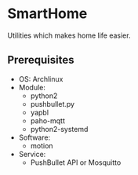 # SmartHome

Utilities which makes home life easier.

## Prerequisites

  - OS: Archlinux
  - Module:
      - python2
      - pushbullet.py
      - yapbl
      - paho-mqtt
      - python2-systemd
  - Software:
    - motion
  - Service:
    - PushBullet API or Mosquitto
